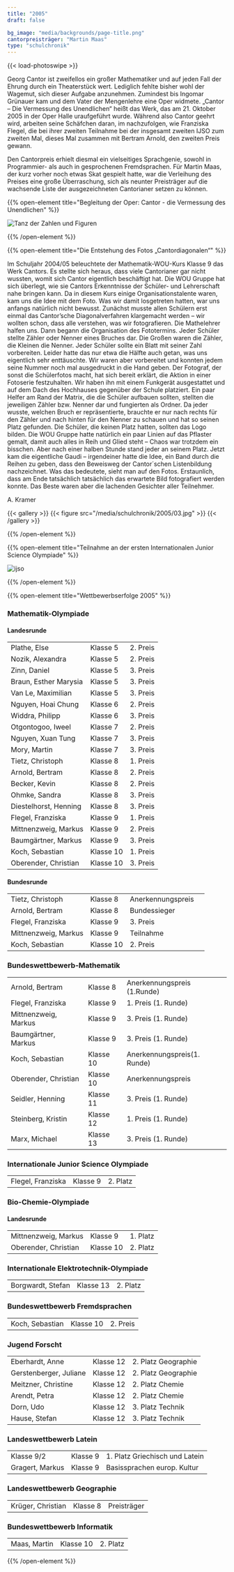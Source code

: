 ```yaml
---
title: "2005"
draft: false

bg_image: "media/backgrounds/page-title.png"
cantorpreisträger: "Martin Maas"
type: "schulchronik"
---
```


{{< load-photoswipe >}}

Georg Cantor ist zweifellos ein großer Mathematiker und auf jeden Fall der Ehrung durch ein Theaterstück wert. Lediglich fehlte bisher wohl der Wagemut, sich dieser Aufgabe anzunehmen. Zumindest bis Ingomar Grünauer kam und dem Vater der Mengenlehre eine Oper widmete. „Cantor – Die Vermessung des Unendlichen“ heißt das Werk, das am 21. Oktober 2005 in der Oper Halle uraufgeführt wurde. Während also Cantor geehrt wird, arbeiten seine Schäfchen daran, im nachzufolgen, wie Franziska Flegel, die bei ihrer zweiten Teilnahme bei der insgesamt zweiten IJSO zum zweiten Mal, dieses Mal zusammen mit Bertram Arnold, den zweiten Preis gewann.

Den Cantorpreis erhielt diesmal ein vielseitiges Sprachgenie, sowohl in Programmier- als auch in gesprochenen Fremdsprachen. Für Martin Maas, der kurz vorher noch etwas Skat gespielt hatte, war die Verleihung des Preises eine große Überraschung, sich als neunter Preisträger auf die wachsende Liste der ausgezeichneten Cantorianer setzen zu können.

{{% open-element title="Begleitung der Oper: Cantor - die Vermessung des Unendlichen" %}}

![Tanz der Zahlen und Figuren](/media/schulchronik/2005/tanz_der_zahlen_und_figuren.png)

{{% /open-element %}}

{{% open-element title="Die Entstehung des Fotos „Cantordiagonalen“" %}}

Im Schuljahr 2004/05 beleuchtete der Mathematik-WOU-Kurs Klasse 9 das Werk Cantors.
Es stellte sich heraus, dass viele Cantorianer gar nicht wussten, womit sich Cantor eigentlich beschäftigt hat. Die WOU Gruppe hat sich überlegt, wie sie Cantors Erkenntnisse der Schüler- und Lehrerschaft nahe bringen kann. Da in diesem Kurs einige Organisationstalente waren, kam uns die Idee mit dem Foto.
Was wir damit losgetreten hatten, war uns anfangs natürlich nicht bewusst. Zunächst musste allen Schülern erst einmal das Cantor’sche Diagonalverfahren klargemacht werden – wir wollten schon, dass alle verstehen, was wir fotografieren. Die Mathelehrer halfen uns.
Dann begann die Organisation des Fototermins. Jeder Schüler stellte Zähler oder Nenner eines Bruches dar. Die Großen waren die Zähler, die Kleinen die Nenner.
Jeder Schüler sollte ein Blatt  mit seiner Zahl vorbereiten. Leider hatte das nur etwa die Hälfte auch getan, was uns eigentlich sehr enttäuschte. Wir waren aber vorbereitet und konnten jedem seine Nummer noch mal ausgedruckt in die Hand geben.
Der Fotograf, der sonst die Schülerfotos macht, hat sich bereit erklärt, die Aktion in einer Fotoserie festzuhalten. Wir haben ihn mit einem Funkgerät ausgestattet und auf dem Dach des Hochhauses gegenüber der Schule platziert.
Ein paar Helfer am Rand der Matrix, die die Schüler aufbauen sollten, stellten die jeweiligen Zähler bzw. Nenner dar und fungierten als Ordner. Da jeder wusste, welchen Bruch er repräsentierte, brauchte er nur nach rechts für den Zähler und nach hinten für den Nenner zu schauen und hat so seinen Platz gefunden. Die Schüler, die keinen Platz hatten, sollten das Logo bilden. Die WOU Gruppe hatte natürlich ein paar Linien auf das Pflaster gemalt, damit auch alles in Reih und Glied steht – Chaos war trotzdem ein bisschen. Aber nach einer halben Stunde stand jeder an seinem Platz.
Jetzt kam die eigentliche Gaudi – irgendeiner hatte die Idee, ein Band durch die Reihen zu geben, dass den Beweisweg der Cantor´schen Listenbildung nachzeichnet. Was das bedeutete, sieht man auf den Fotos. Erstaunlich, dass am Ende tatsächlich tatsächlich das erwartete Bild fotografiert werden konnte.
Das Beste waren aber die lachenden Gesichter aller Teilnehmer.

A. Kramer

{{< gallery >}}
  {{< figure src="/media/schulchronik/2005/03.jpg" >}}
{{< /gallery >}}

{{% /open-element %}}

{{% open-element title="Teilnahme an der ersten Internationalen Junior Science Olympiade" %}}

![ijso](/media/schulchronik/2005/2005_ijso.png)

{{% /open-element %}}

{{% open-element title="Wettbewerbserfolge 2005" %}}

### Mathematik-Olympiade

#### Landesrunde

||||
|-|-|-|
|Plathe, Else|Klasse 5|2. Preis|
|Nozik, Alexandra|Klasse 5|2. Preis|
|Zinn, Daniel|Klasse 5|3. Preis|
|Braun, Esther Marysia|Klasse 5|3. Preis|
|Van Le, Maximilian|Klasse 5|3. Preis|
|Nguyen, Hoai Chung|Klasse 6|2. Preis|
|Widdra, Philipp|Klasse 6|3. Preis|
|Otgontogoo, Iweel|Klasse 7|2. Preis|
|Nguyen, Xuan Tung|Klasse 7|3. Preis|
|Mory, Martin|Klasse 7|3. Preis|
|Tietz, Christoph|Klasse 8|1. Preis|
|Arnold, Bertram|Klasse 8|2. Preis|
|Becker, Kevin|Klasse 8|2. Preis|
|Ohmke, Sandra|Klasse 8|3. Preis|
|Diestelhorst, Henning|Klasse 8|3. Preis|
|Flegel, Franziska|Klasse 9|1. Preis|
|Mittnenzweig, Markus|Klasse 9|2. Preis|
|Baumgärtner, Markus|Klasse 9|3. Preis|
|Koch, Sebastian|Klasse 10|1. Preis|
|Oberender, Christian|Klasse 10|3. Preis|

#### Bundesrunde

|||||
|-|-|-|-|
|Tietz, Christoph|Klasse 8|Anerkennungspreis|
|Arnold, Bertram|Klasse 8|Bundessieger|
|Flegel, Franziska|Klasse 9|3. Preis|
|Mittnenzweig, Markus|Klasse 9|Teilnahme|
|Koch, Sebastian|Klasse 10|2. Preis|

### Bundeswettbewerb-Mathematik

||||
|-|-|-|
|Arnold, Bertram|Klasse 8|Anerkennungspreis (1.Runde)|
|Flegel, Franziska|Klasse 9|1. Preis (1. Runde)|
|Mittnenzweig, Markus|Klasse 9|3. Preis (1. Runde)|
|Baumgärtner, Markus|Klasse 9|3. Preis (1. Runde)|
|Koch, Sebastian|Klasse 10|Anerkennungspreis(1. Runde)|
|Oberender, Christian|Klasse 10|Anerkennungspreis|
|Seidler, Henning|Klasse 11|3. Preis (1. Runde)|
|Steinberg, Kristin|Klasse 12|1. Preis (1. Runde)|
|Marx, Michael|Klasse 13|3. Preis (1. Runde)|

### Internationale Junior Science Olympiade

||||
|-|-|-|
|Flegel, Franziska|Klasse 9|2. Platz|

### Bio-Chemie-Olympiade

#### Landesrunde

||||
|-|-|-|
|Mittnenzweig, Markus|Klasse 9|1. Platz|
|Oberender, Christian|Klasse 10|2. Platz|

### Internationale Elektrotechnik-Olympiade

||||
|-|-|-|
|Borgwardt, Stefan|Klasse 13|2. Platz|

### Bundeswettbewerb Fremdsprachen

||||
|-|-|-|
|Koch, Sebastian|Klasse 10|2. Preis|

### Jugend Forscht

||||
|-|-|-|
|Eberhardt, Anne|Klasse 12|2. Platz Geographie|
|Gerstenberger, Juliane|Klasse 12|2. Platz Geographie|
|Meitzner, Christine|Klasse 12|2. Platz Chemie|
|Arendt, Petra|Klasse 12|2. Platz Chemie|
|Dorn, Udo|Klasse 12|3. Platz Technik|
|Hause, Stefan|Klasse 12|3. Platz Technik|

### Landeswettbewerb Latein

||||
|-|-|-|
|Klasse 9/2|Klasse 9|1. Platz Griechisch und Latein|
|Gragert, Markus|Klasse 9|Basissprachen europ. Kultur|

### Landeswettbewerb Geographie

||||
|-|-|-|
|Krüger, Christian|Klasse 8|Preisträger|

### Bundeswettbewerb Informatik

||||
|-|-|-|
|Maas, Martin|Klasse 10|2. Platz|

{{% /open-element %}}
